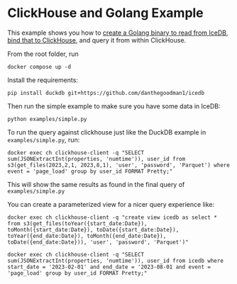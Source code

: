 # ClickHouse and Golang Example

This example shows you how to [create a Golang binary to read from IceDB](/ch/user_scripts/main.go), [bind that to ClickHouse](/ch/functions/get_files_function.xml), and query it from within ClickHouse.

From the root folder, run

```
docker compose up -d
```

Install the requirements:

```
pip install duckdb git+https://github.com/danthegoodman1/icedb
```

Then run the simple example to make sure you have some data in IceDB:

```
python examples/simple.py
```

To run the query against clickhouse just like the DuckDB example in `examples/simple.py`, run:
```
docker exec ch clickhouse-client -q "SELECT sum(JSONExtractInt(properties, 'numtime')), user_id from s3(get_files(2023,2,1, 2023,8,1), 'user', 'password', 'Parquet') where event = 'page_load' group by user_id FORMAT Pretty;"
```

This will show the same results as found in the final query of `examples/simple.py`

You can create a parameterized view for a nicer query experience like:
```
docker exec ch clickhouse-client -q "create view icedb as select * from s3(get_files(toYear({start_date:Date}), toMonth({start_date:Date}), toDate({start_date:Date}), toYear({end_date:Date}), toMonth({end_date:Date}), toDate({end_date:Date})), 'user', 'password', 'Parquet')"

docker exec ch clickhouse-client -q "SELECT sum(JSONExtractInt(properties, 'numtime')), user_id from icedb where start_date = '2023-02-01' and end_date = '2023-08-01 and event = 'page_load' group by user_id FORMAT Pretty;"
```
